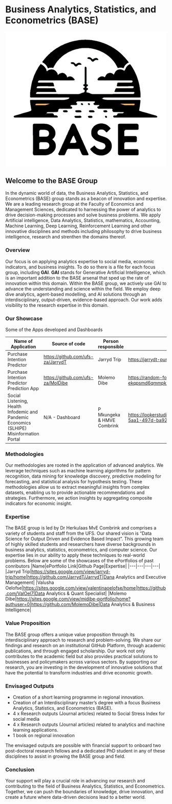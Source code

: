 
# Business Analytics, Statistics, and Econometrics (BASE)
<p align="center">
  <img src="https://github.com/ufs-za/BASE/blob/main/GAI/Images/BASE LOGO2.jpg" alt="BASE"/>
</p>

## Welcome to the BASE Group
In the dynamic world of data, the Business Analytics, Statistics, and Econometrics (BASE) group stands as a beacon of innovation and expertise. We are a leading research group at the Faculty of Economics and Management Sciences, dedicated to harnessing the power of analytics to drive decision-making processes and solve business problems. We apply Artificial intelligence, Data Analytics, Statistics, mathematics, Accounting, Machine Learning, Deep Learning, Reinforcement Learning and other innovative disciplines and methods including philosophy to drive business intelligence, research and strenthen the domains thereof.

### Overview
Our focus is on applying analytics expertise to social media, economic indicators, and business insights. To do so there is a file for each focus group, including **GAI**. **GAI** stands for Generative Artificial Intelligence, which is an important addition to the BASE arsenal that sped up the rate of innovation within this domain. Within the BASE group, we actively use GAI to advance the understanding and science within the field. We employ deep dive analytics, agent-based modelling, and AI solutions through an interdisciplinary, output-driven, evidence-based approach. Our work adds visibility to the research expertise in this domain.

### Our Showcase

Some of the Apps developed and Dashboards

|Name of Application|Source of code|Person responsible|link to App|
|----|-----|-----|------|
|Purchase Intention Predictor|https://github.com/ufs-za/JarrydT|Jarryd Trip|https://jarrydt-purchaseintention.streamlit.app/|
|Purchase Intention Predictor Prediction App|https://github.com/ufs-za/MolDibe|Molemo Dibe|https://random-forests-ekqpsmd6qmmpkm5doyegz8.streamlit.app/|
|Social Listening, Health Infodemic and Pandemic Economics (SLHIPE) Misinformation Portal|N/A - Dashboard|P Mkungeka & HMVE Combrink|https://lookerstudio.google.com/reporting/dc4bfaa5-5aa1-497d-ba92-b834c444f72d/page/VRXyD|


### Methodologies
Our methodologies are rooted in the application of advanced analytics. We leverage techniques such as machine learning algorithms for pattern recognition, data mining for knowledge discovery, predictive modeling for forecasting, and statistical analysis for hypothesis testing. These methodologies allow us to extract meaningful insights from complex datasets, enabling us to provide actionable recommendations and strategies. Furthermore, we action insights by aggregating composite indicators for economic insight.

### Expertise
The BASE group is led by Dr Herkulaas MvE Combrink and comprises a variety of students and staff from the UFS. Our shared vision is “Data Science for Output Driven and Evidence Based Impact”. This growing team of highly skilled students and researchers have diverse backgrounds in business analytics, statistics, econometrics, and computer science. Our expertise lies in our ability to apply these techniques to real-world problems.
Below are some of the showcases of the ePortfolios of past conributors
|Name|ePortfolio Link|Github Page|Expertise|
|---|---|---|---|
|Jarryd Trip|https://sites.google.com/view/jarryd-trip/home|https://github.com/JarrydT/JarrydT|Dana Analytics and Executive Management|
|Valusha Oelofse|https://sites.google.com/view/valentinaoelofse/home|https://github.com/ValOel7|Data Analytics & Quant Specialist|
|Molemo Dibe|https://sites.google.com/view/mjdibe-portfolio/home?authuser=0|https://github.com/MolemoDibe|Data Analytics & Business Intelligence|


### Value Proposition
The BASE group offers a unique value proposition through its interdisciplinary approach to research and problem-solving. We share our findings and research on an institutional GitHub Platform, through academic publications, and through engaged scholarship. Our work not only contributes to the academic field but also provides practical solutions to businesses and policymakers across various sectors. By supporting our research, you are investing in the development of innovative solutions that have the potential to transform industries and drive economic growth.

### Envisaged Outputs
- Creation of a short learning programme in regional innovation.
- Creation of an Interdisciplinary master’s degree with a focus Business Analytics, Statistics, and Econometrics (BASE).
- 4 x Research outputs (Journal articles) related to Social Stress Index for social media
- 4 x Research outputs (Journal articles) related to analytics and machine learning applications.
- 1 book on regional innovation

The envisaged outputs are possible with financial support to onboard two post-doctoral research fellows and a dedicated PhD student in any of these disciplines to assist in growing the BASE group and field.

### Conclusion
Your support will play a crucial role in advancing our research and contributing to the field of Business Analytics, Statistics, and Econometrics. Together, we can push the boundaries of knowledge, drive innovation, and create a future where data-driven decisions lead to a better world.


